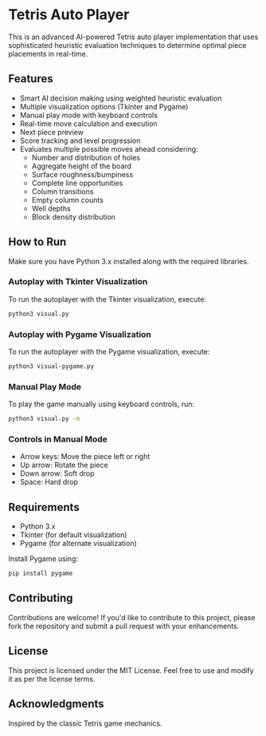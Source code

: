 # Tetris Auto Player

This is an advanced AI-powered Tetris auto player implementation that uses sophisticated heuristic evaluation techniques to determine optimal piece placements in real-time.

## Features

- Smart AI decision making using weighted heuristic evaluation
- Multiple visualization options (Tkinter and Pygame)
- Manual play mode with keyboard controls
- Real-time move calculation and execution
- Next piece preview
- Score tracking and level progression
- Evaluates multiple possible moves ahead considering:
    - Number and distribution of holes
    - Aggregate height of the board
    - Surface roughness/bumpiness
    - Complete line opportunities
    - Column transitions
    - Empty column counts
    - Well depths
    - Block density distribution

## How to Run

Make sure you have Python 3.x installed along with the required libraries.

### Autoplay with Tkinter Visualization

To run the autoplayer with the Tkinter visualization, execute:

```bash
python3 visual.py
```

### Autoplay with Pygame Visualization

To run the autoplayer with the Pygame visualization, execute:

```bash
python3 visual-pygame.py
```

### Manual Play Mode

To play the game manually using keyboard controls, run:

```bash
python3 visual.py -m
```

### Controls in Manual Mode

- Arrow keys: Move the piece left or right
- Up arrow: Rotate the piece
- Down arrow: Soft drop
- Space: Hard drop

## Requirements

- Python 3.x
- Tkinter (for default visualization)
- Pygame (for alternate visualization)

Install Pygame using:

```bash
pip install pygame
```

## Contributing

Contributions are welcome! If you'd like to contribute to this project, please fork the repository and submit a pull request with your enhancements.

## License

This project is licensed under the MIT License. Feel free to use and modify it as per the license terms.

## Acknowledgments

Inspired by the classic Tetris game mechanics.
